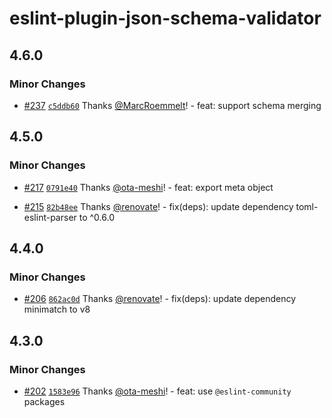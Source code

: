 # eslint-plugin-json-schema-validator

## 4.6.0

### Minor Changes

- [#237](https://github.com/ota-meshi/eslint-plugin-json-schema-validator/pull/237) [`c5ddb60`](https://github.com/ota-meshi/eslint-plugin-json-schema-validator/commit/c5ddb600ed8c9a32949a904992ee241636aa9ad5) Thanks [@MarcRoemmelt](https://github.com/MarcRoemmelt)! - feat: support schema merging

## 4.5.0

### Minor Changes

- [#217](https://github.com/ota-meshi/eslint-plugin-json-schema-validator/pull/217) [`0791e40`](https://github.com/ota-meshi/eslint-plugin-json-schema-validator/commit/0791e400d26964175958cd6bbbf7ce2e494faf9b) Thanks [@ota-meshi](https://github.com/ota-meshi)! - feat: export meta object

- [#215](https://github.com/ota-meshi/eslint-plugin-json-schema-validator/pull/215) [`82b48ee`](https://github.com/ota-meshi/eslint-plugin-json-schema-validator/commit/82b48eed4abe913ae6ffa3be6b6897be957ebfbd) Thanks [@renovate](https://github.com/apps/renovate)! - fix(deps): update dependency toml-eslint-parser to ^0.6.0

## 4.4.0

### Minor Changes

- [#206](https://github.com/ota-meshi/eslint-plugin-json-schema-validator/pull/206) [`862ac0d`](https://github.com/ota-meshi/eslint-plugin-json-schema-validator/commit/862ac0d377a40f502dfad6e311da9b102f9e6f2b) Thanks [@renovate](https://github.com/apps/renovate)! - fix(deps): update dependency minimatch to v8

## 4.3.0

### Minor Changes

- [#202](https://github.com/ota-meshi/eslint-plugin-json-schema-validator/pull/202) [`1583e96`](https://github.com/ota-meshi/eslint-plugin-json-schema-validator/commit/1583e96ccb37b0fc93ee89ddbde81edd62cf502e) Thanks [@ota-meshi](https://github.com/ota-meshi)! - feat: use `@eslint-community` packages
